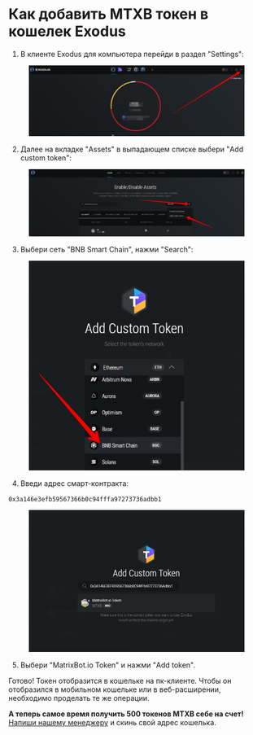 # Как добавить MTXB токен в кошелек Exodus

1. В клиенте Exodus для компьютера перейди в раздел "Settings":

<figure><img src="../.gitbook/assets/1.png" alt=""><figcaption></figcaption></figure>

2. Далее на вкладке "Assets" в выпадающем списке выбери "Add custom token":

<figure><img src="../.gitbook/assets/2.png" alt=""><figcaption></figcaption></figure>

3. Выбери сеть "BNB Smart Chain", нажми "Search":

<figure><img src="../.gitbook/assets/3.png" alt=""><figcaption></figcaption></figure>

4. Введи адрес смарт-контракта:

```
0x3a146e3efb59567366b0c94fffa97273736adbb1
```

<figure><img src="../.gitbook/assets/4.png" alt=""><figcaption></figcaption></figure>

5. Выбери "MatrixBot.io Token" и нажми "Add token".

Готово! Токен отобразится в кошельке на пк-клиенте. Чтобы он отобразился в мобильном кошельке или в веб-расширении, необходимо проделать те же операции.

**А теперь самое время получить 500 токенов MTXB себе на счет!** [Напиши нашему менеджеру](https://t.me/matrixbotio\_manager) и скинь свой адрес кошелька.
